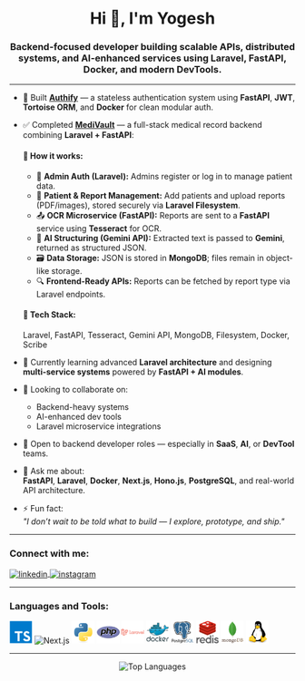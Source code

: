 <h1 align="center">Hi 👋, I'm Yogesh</h1>
<h3 align="center">
  Backend-focused developer building scalable APIs, distributed systems, and AI-enhanced services using Laravel, FastAPI, Docker, and modern DevTools.
</h3>

---

- 🔐 Built [**Authify**](https://github.com/yogesh-xcode/Authify) — a stateless authentication system using **FastAPI**, **JWT**, **Tortoise ORM**, and **Docker** for clean modular auth.

- ✅ Completed [**MediVault**](https://github.com/yogesh-xcode) — a full-stack medical record backend combining **Laravel + FastAPI**:

  #### 🧩 How it works:
  - 🔐 **Admin Auth (Laravel):** Admins register or log in to manage patient data.
  - 🧍 **Patient & Report Management:** Add patients and upload reports (PDF/images), stored securely via **Laravel Filesystem**.
  - 📤 **OCR Microservice (FastAPI):** Reports are sent to a **FastAPI** service using **Tesseract** for OCR.
  - 🧠 **AI Structuring (Gemini API):** Extracted text is passed to **Gemini**, returned as structured JSON.
  - 🗃️ **Data Storage:** JSON is stored in **MongoDB**; files remain in object-like storage.
  - 🔍 **Frontend-Ready APIs:** Reports can be fetched by report type via Laravel endpoints.

  #### 🔧 Tech Stack:
  Laravel, FastAPI, Tesseract, Gemini API, MongoDB, Filesystem, Docker, Scribe

- 🌱 Currently learning advanced **Laravel architecture** and designing **multi-service systems** powered by **FastAPI + AI modules**.

- 🤝 Looking to collaborate on:
  - Backend-heavy systems
  - AI-enhanced dev tools
  - Laravel microservice integrations

- 💼 Open to backend developer roles — especially in **SaaS**, **AI**, or **DevTool** teams.

- 💬 Ask me about:  
  **FastAPI**, **Laravel**, **Docker**, **Next.js**, **Hono.js**, **PostgreSQL**, and real-world API architecture.

- ⚡ Fun fact:  
  *"I don’t wait to be told what to build — I explore, prototype, and ship."*

---

<h3 align="left">Connect with me:</h3>
<p align="left">
<a href="https://www.linkedin.com/in/yogesh-xcode" target="blank">
    <img align="center" src="https://raw.githubusercontent.com/rahuldkjain/github-profile-readme-generator/master/src/images/icons/Social/linked-in-alt.svg" alt="linkedin" height="30" width="40" />
  </a>
  
  <a href="https://instagram.com/yogesh.self" target="blank">
    <img align="center" src="https://raw.githubusercontent.com/rahuldkjain/github-profile-readme-generator/master/src/images/icons/Social/instagram.svg" alt="instagram" height="30" width="40" />
  </a>
</p>

---

<h3 align="left">Languages and Tools:</h3>
<p align="left">
  <img src="https://raw.githubusercontent.com/devicons/devicon/master/icons/typescript/typescript-original.svg" alt="TypeScript" width="40" height="40"/>
    <img src="https://cdn.worldvectorlogo.com/logos/nextjs-2.svg" alt="Next.js" width="40" height="40"/>
  <img src="https://raw.githubusercontent.com/devicons/devicon/master/icons/python/python-original.svg" alt="Python" width="40" height="40"/>
    <img src="https://raw.githubusercontent.com/devicons/devicon/master/icons/php/php-original.svg" alt="Python" width="40" height="40"/>
  <img src="https://raw.githubusercontent.com/devicons/devicon/master/icons/laravel/laravel-line-wordmark.svg" alt="Laravel" width="40" height="40"/>
  <img src="https://raw.githubusercontent.com/devicons/devicon/master/icons/docker/docker-original-wordmark.svg" alt="Docker" width="40" height="40"/>
  <img src="https://raw.githubusercontent.com/devicons/devicon/master/icons/postgresql/postgresql-original-wordmark.svg" alt="PostgreSQL" width="40" height="40"/>
  <img src="https://raw.githubusercontent.com/devicons/devicon/master/icons/redis/redis-original-wordmark.svg" alt="Redis" width="40" height="40"/>
  <img src="https://raw.githubusercontent.com/devicons/devicon/master/icons/mongodb/mongodb-original-wordmark.svg" alt="MongoDB" width="40" height="40"/>
  <img src="https://raw.githubusercontent.com/devicons/devicon/master/icons/linux/linux-original.svg" alt="Linux" width="40" height="40"/>
</p>

---

<p align="center">
  <img src="https://github-readme-stats.vercel.app/api/top-langs?username=yogesh-xcode&show_icons=true&locale=en&layout=compact" alt="Top Languages" />
</p>
